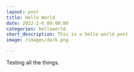 ```yaml
---
layout: post
title: Hello World
date: 2022-2-6 00:00:00
categories: helloworld
short_description: This is a hello world post
image: /images/dark.png

---
```

Testing all the things.
